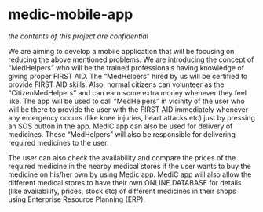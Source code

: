 # medic-mobile-app

*the contents of this project are confidential*

We are aiming to develop a mobile application that will be focusing on reducing the above mentioned problems.
We are introducing the concept of “MedHelpers” who will be the trained professionals having knowledge of giving proper FIRST AID. 
The “MedHelpers” hired by us will be certified to provide FIRST AID skills. Also, normal citizens can volunteer as  the “CitizenMedHelpers” and can earn some extra money whenever they feel like. 
The app will be used to call “MedHelpers” in vicinity of the user who will be there to provide the user with the FIRST AID immediately whenever any emergency occurs (like knee injuries, heart attacks etc) just by pressing an SOS button in the app.
MediC app can also be used for delivery of medicines. These “MedHelpers” will also be responsible for delivering required medicines to the user.

 The user can also check the availability and compare the prices of the required medicine in the nearby medical stores if the user wants to buy the medicine on his/her own by using Medic app.
MediC app will also allow the different medical stores to have their own ONLINE DATABASE for details (like availability, prices, stock etc) of  different medicines in their shops using Enterprise Resource Planning (ERP).
